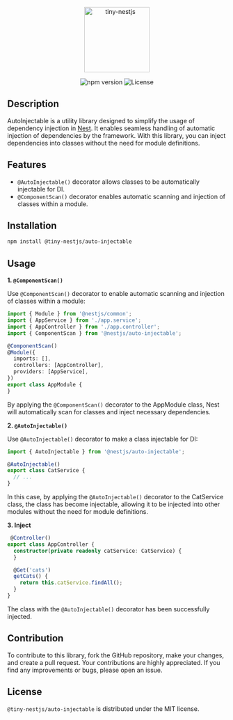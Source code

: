 <p align="center">
  <img src="https://github.com/tiny-nestjs/auto-injectable/assets/81916648/6d197834-bbf4-4370-b681-952d32712716" alt="tiny-nestjs" width="150" height="150" />
</p>

<div align="center">
  <img src="https://img.shields.io/badge/npm-v0.1.0-blue" alt="npm version">
  <img src="https://img.shields.io/badge/license-MIT-green" alt="License">
</div>

## Description

AutoInjectable is a utility library designed to simplify the usage of dependency injection
in [Nest](https://github.com/nestjs/nest). It enables seamless
handling of automatic injection of dependencies by the framework.
With this library, you can inject dependencies into classes without the need for module definitions.

## Features

- `@AutoInjectable()` decorator allows classes to be automatically injectable for DI.
- `@ComponentScan()` decorator enables automatic scanning and injection of classes within a module.

## Installation

```bash
npm install @tiny-nestjs/auto-injectable
```

## Usage

**1. `@ComponentScan()`**

Use `@ComponentScan()` decorator to enable automatic scanning and injection of classes within a module:

```typescript
import { Module } from '@nestjs/common';
import { AppService } from './app.service';
import { AppController } from './app.controller';
import { ComponentScan } from '@nestjs/auto-injectable';

@ComponentScan()
@Module({
  imports: [],
  controllers: [AppController],
  providers: [AppService],
})
export class AppModule {
}
``` 

By applying the `@ComponentScan()` decorator to the AppModule class, Nest will automatically scan for classes and
inject necessary dependencies.

**2. `@AutoInjectable()`**

Use `@AutoInjectable()` decorator to make a class injectable for DI:

```typescript
import { AutoInjectable } from '@nestjs/auto-injectable';

@AutoInjectable()
export class CatService {
  // ...
}
```

In this case, by applying the `@AutoInjectable()` decorator to the CatService class, the class has become injectable,
allowing it to be injected into other modules without the need for module definitions.

**3. Inject**

```typescript
 @Controller()
export class AppController {
  constructor(private readonly catService: CatService) {
  }

  @Get('cats')
  getCats() {
    return this.catService.findAll();
  }
}
```

The class with the `@AutoInjectable()` decorator has been successfully injected.

## Contribution

To contribute to this library, fork the GitHub repository, make your changes, and create a pull request. Your
contributions are highly appreciated. If you find any improvements or bugs, please open an issue.

## License

`@tiny-nestjs/auto-injectable` is distributed under the MIT license.